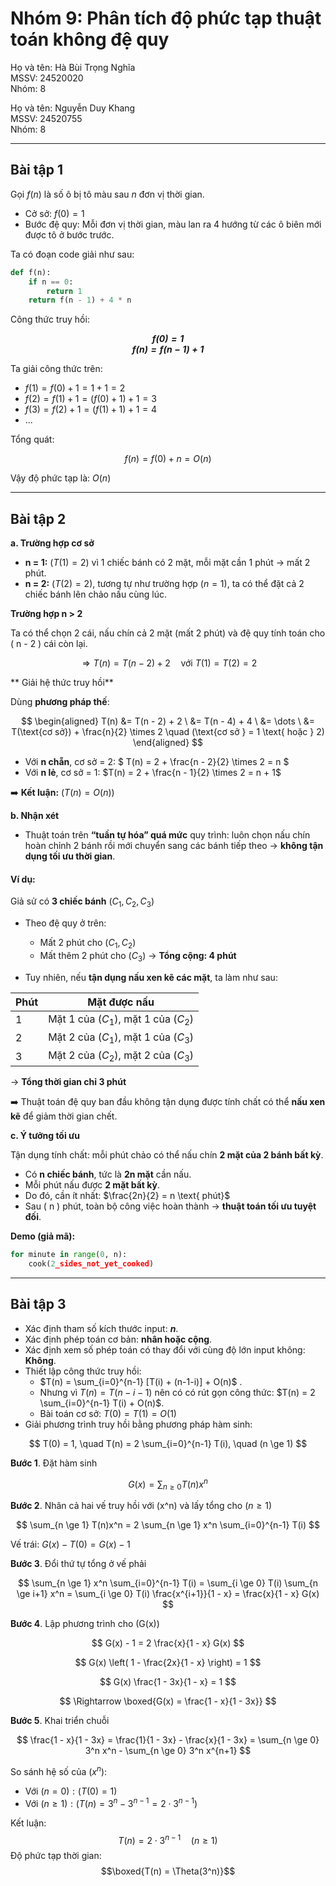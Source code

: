 # Nhóm 9: Phân tích độ phức tạp thuật toán không đệ quy

Họ và tên: Hà Bùi Trọng Nghĩa <br>
MSSV: 24520020<br>
Nhóm: 8 <br>


Họ và tên: Nguyễn Duy Khang <br>
MSSV: 24520755 <br>
Nhóm: 8

---

## Bài tập 1

Gọi $f(n)$ là số ô bị tô màu sau $n$ đơn vị thời gian.
- Cở sở: $f(0) = 1$
- Bước đệ quy: Mỗi đơn vị thời gian, màu lan ra 4 hướng từ các ô biên mới được tô ở bước trước.

Ta có đoạn code giải như sau:

```python
def f(n):
    if n == 0:
        return 1
    return f(n - 1) + 4 * n
```

Công thức truy hồi: <br>
***<p style="text-align:center;">
$f(0) = 1$ <br>
$f(n)=f(n−1)+1$ <br></p>***
Ta giải công thức trên:
- $f(1) = f(0) + 1 = 1 + 1 = 2$
- $f(2) = f(1) + 1 = (f(0) + 1) + 1 = 3$
- $f(3) = f(2) + 1 = (f(1) + 1) + 1 = 4$
- ...

Tổng quát:

$$
f(n) = f(0) + n = O(n)
$$

Vậy độ phức tạp là: $O(n)$

------

## Bài tập 2

**a. Trường hợp cơ sở**

* **n = 1:**
  $( T(1) = 2 )$ vì 1 chiếc bánh có 2 mặt, mỗi mặt cần 1 phút → mất 2 phút.
* **n = 2:**
  $( T(2) = 2 )$, tương tự như trường hợp $( n = 1 )$, ta có thể đặt cả 2 chiếc bánh lên chảo nấu cùng lúc.

**Trường hợp n > 2**

Ta có thể chọn 2 cái, nấu chín cả 2 mặt (mất 2 phút) và đệ quy tính toán cho ( n - 2 ) cái còn lại.

$$
\Rightarrow T(n) = T(n - 2) + 2 \quad \text{với } T(1) = T(2) = 2
$$

** Giải hệ thức truy hồi**

Dùng **phương pháp thế**:

$$
\begin{aligned} T(n) &= T(n - 2) + 2 \ &= T(n - 4) + 4 \
&= \dots \
&= T(\text{cơ sở}) + \frac{n}{2} \times 2 \quad (\text{cơ sở } = 1 \text{ hoặc } 2)
\end{aligned}
$$

* Với **n chẵn**, cơ sở = 2:
  $
  T(n) = 2 + \frac{n - 2}{2} \times 2 = n
  $
* Với **n lẻ**, cơ sở = 1:
  $T(n) = 2 + \frac{n - 1}{2} \times 2 = n + 1$

➡️ **Kết luận:** $( T(n) = O(n) )$

**b. Nhận xét**

* Thuật toán trên **“tuần tự hóa” quá mức** quy trình: luôn chọn nấu chín hoàn chỉnh 2 bánh rồi mới chuyển sang các bánh tiếp theo → **không tận dụng tối ưu thời gian**.

#### Ví dụ:

Giả sử có **3 chiếc bánh** $( C_1, C_2, C_3 )$

* Theo đệ quy ở trên:

  * Mất 2 phút cho $( C_1, C_2 )$
  * Mất thêm 2 phút cho $( C_3 )$
    → **Tổng cộng: 4 phút**

* Tuy nhiên, nếu **tận dụng nấu xen kẽ các mặt**, ta làm như sau:

| Phút | Mặt được nấu                         |
| ---- | ------------------------------------ |
| 1    | Mặt 1 của $( C_1 )$, mặt 1 của $( C_2 )$ |
| 2    | Mặt 2 của $( C_1 )$, mặt 1 của $( C_3 )$ |
| 3    | Mặt 2 của $( C_2 )$, mặt 2 của $( C_3 )$ |

→ **Tổng thời gian chỉ 3 phút**

➡️ Thuật toán đệ quy ban đầu không tận dụng được tính chất có thể **nấu xen kẽ** để giảm thời gian chết.

**c. Ý tưởng tối ưu**

Tận dụng tính chất: mỗi phút chảo có thể nấu chín **2 mặt của 2 bánh bất kỳ**.

* Có **n chiếc bánh**, tức là **2n mặt** cần nấu.
* Mỗi phút nấu được **2 mặt bất kỳ**.
* Do đó, cần ít nhất: $\frac{2n}{2} = n \text{ phút}$
* Sau ( n ) phút, toàn bộ công việc hoàn thành → **thuật toán tối ưu tuyệt đối**.

**Demo (giả mã):**

```python
for minute in range(0, n):
    cook(2_sides_not_yet_cooked)
```


------

## Bài tập 3

- Xác định tham số kích thước input: **$n$**.
- Xác định phép toán cơ bản: **nhân hoặc cộng**.
- Xác định xem số phép toán có thay đổi với cùng độ lớn input không: **Không**.
- Thiết lập công thức truy hồi:
    - $T(n) = \sum_{i=0}^{n-1} [T(i) + (n-1-i)] + O(n)$ .
    - Nhưng vì $T(n) = T(n - i - 1)$ nên có có rút gọn công thức: $T(n) = 2 \sum_{i=0}^{n-1} T(i) + O(n)$.
    - Bài toán cơ sở: $T(0) = T(1) = O(1)$
- Giải phương trình truy hồi bằng phương pháp hàm sinh:

$$
T(0) = 1, \quad T(n) = 2 \sum_{i=0}^{n-1} T(i), \quad (n \ge 1)
$$

 **Bước 1**. Đặt hàm sinh
 
 $$
 G(x) = \sum_{n \ge 0} T(n)x^n
 $$

 **Bước 2**. Nhân cả hai vế truy hồi với (x^n) và lấy tổng cho $(n \ge 1)$

 $$
 \sum_{n \ge 1} T(n)x^n = 2 \sum_{n \ge 1} x^n \sum_{i=0}^{n-1} T(i)
 $$

 Vế trái:
 $G(x) - T(0) = G(x) - 1$

 **Bước 3**. Đổi thứ tự tổng ở vế phải

 $$
 \sum_{n \ge 1} x^n \sum_{i=0}^{n-1} T(i)
= \sum_{i \ge 0} T(i) \sum_{n \ge i+1} x^n
= \sum_{i \ge 0} T(i) \frac{x^{i+1}}{1 - x}
= \frac{x}{1 - x} G(x)
$$

**Bước 4**. Lập phương trình cho (G(x))

$$
G(x) - 1 = 2 \frac{x}{1 - x} G(x)
$$

$$
G(x) \left( 1 - \frac{2x}{1 - x} \right) = 1
$$

$$
G(x) \frac{1 - 3x}{1 - x} = 1
$$

$$
\Rightarrow \boxed{G(x) = \frac{1 - x}{1 - 3x}}
$$

**Bước 5**. Khai triển chuỗi

$$
\frac{1 - x}{1 - 3x} = \frac{1}{1 - 3x} - \frac{x}{1 - 3x}
= \sum_{n \ge 0} 3^n x^n - \sum_{n \ge 0} 3^n x^{n+1}
$$

So sánh hệ số của $(x^n)$:
* Với $(n = 0): (T(0) = 1)$
* Với $(n \ge 1): (T(n) = 3^n - 3^{n-1} = 2 \cdot 3^{n-1})$

Kết luận: $$T(n) = 2 \cdot 3^{n-1} \quad (n \ge 1)$$
Độ phức tạp thời gian:
$$\boxed{T(n) = \Theta(3^n)}$$


